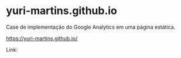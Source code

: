 # yuri-martins.github.io

Case de implementação do Google Analytics em uma página estática. 

https://yuri-martins.github.io/

Link: 
